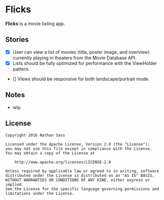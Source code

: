 # Flicks

**Flicks** is a movie listing app.

## Stories

* [x] User can view a list of movies (title, poster image, and overview) currently playing in theaters from the Movie Database API.
* [x] Lists should be fully optimized for performance with the ViewHolder pattern.
* [] Views should be responsive for both landscape/portrait mode.

## Notes

- wip

## License

    Copyright 2016 Nathan Sass

    Licensed under the Apache License, Version 2.0 (the "License");
    you may not use this file except in compliance with the License.
    You may obtain a copy of the License at

        http://www.apache.org/licenses/LICENSE-2.0

    Unless required by applicable law or agreed to in writing, software
    distributed under the License is distributed on an "AS IS" BASIS,
    WITHOUT WARRANTIES OR CONDITIONS OF ANY KIND, either express or implied.
    See the License for the specific language governing permissions and
    limitations under the License.
